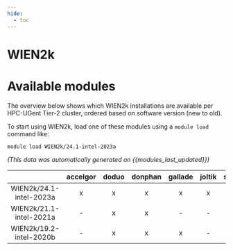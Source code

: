 ```yaml
---
hide:
  - toc
---
```


WIEN2k
======

# Available modules


The overview below shows which WIEN2k installations are available per HPC-UGent Tier-2 cluster, ordered based on software version (new to old).

To start using WIEN2k, load one of these modules using a `module load` command like:

```shell
module load WIEN2k/24.1-intel-2023a
```

*(This data was automatically generated on {{modules_last_updated}})*  

| |accelgor|doduo|donphan|gallade|joltik|shinx|
| :---: | :---: | :---: | :---: | :---: | :---: | :---: |
|WIEN2k/24.1-intel-2023a|x|x|x|x|x|x|
|WIEN2k/21.1-intel-2021a|-|x|x|-|-|-|
|WIEN2k/19.2-intel-2020b|-|x|x|x|-|-|
